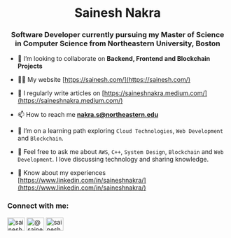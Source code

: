 <h1 align= "center">Sainesh Nakra</h1>
<h3 align="center">Software Developer currently pursuing my Master of Science in Computer Science from Northeastern University, Boston</h3>

- 👯 I’m looking to collaborate on **Backend, Frontend and Blockchain Projects**

- 👨‍💻 My website [https://sainesh.com/](https://sainesh.com/)

- 📝 I regularly write articles on [https://saineshnakra.medium.com/](https://saineshnakra.medium.com/)

- 📫 How to reach me **nakra.s@northeastern.edu**

- 🌱 I’m on a learning path exploring `Cloud Technologies`, `Web Development` and `Blockchain`.
  
- 💬 Feel free to ask me about  `AWS`, `C++`, `System Design`, `Blockchain` 
  and `Web Development`. I love discussing technology and sharing knowledge.


- 📄 Know about my experiences [https://www.linkedin.com/in/saineshnakra/](https://www.linkedin.com/in/saineshnakra/)

<h3 align="left">Connect with me:</h3>
<p align="left">
<a href="https://linkedin.com/in/saineshnakra" target="blank"><img align="center" src="https://raw.githubusercontent.com/rahuldkjain/github-profile-readme-generator/master/src/images/icons/Social/linked-in-alt.svg" alt="saineshnakra" height="30" width="40" /></a>
<a href="https://medium.com/@saineshnakra" target="blank"><img align="center" src="https://raw.githubusercontent.com/rahuldkjain/github-profile-readme-generator/master/src/images/icons/Social/medium.svg" alt="@saineshnakra" height="30" width="40" /></a>
<a href="https://www.leetcode.com/saineshnakra" target="blank"><img align="center" src="https://raw.githubusercontent.com/rahuldkjain/github-profile-readme-generator/master/src/images/icons/Social/leet-code.svg" alt="saineshnakra" height="30" width="40" /></a>
</p>




